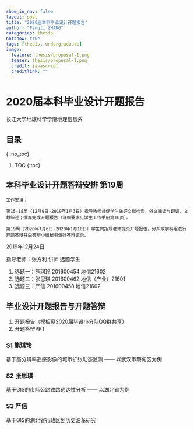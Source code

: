 ```yaml
---
show_in_nav: false
layout: post
title: "2020届本科毕业设计开题报告"
author: "Fangli ZHANG"
categories: thesis
notshow: true
tags: [thesis, undergraduate]
image:
  feature: thesis/proposal-1.png
  teaser: thesis/proposal-1.png
  credit: javascript
  creditlink: ""
---
```




# 2020届本科毕业设计开题报告

长江大学地球科学学院地理信息系

## 目录
{:.no_toc}
1. TOC
{:toc}


## 本科毕业设计开题答辩安排 第19周

```
工作安排：

第15-18周（12月9日-2019年1月3日）指导教师督促学生做好文献检索，外文阅读与翻译，文献综述；撰写完成开题报告（详细要求见学生工作手册第10页）。

第19周（2020年1月6日-2020年1月10日）学生向指导老师提交开题报告，分系或学科组进行开题答辩并由答辩小组秘书做好答辩记录。
```

2019年12月24日

指导老师：张方利 讲师
选题学生
1. 选题一：熊琪玲 201600454 地信21602
2. 选题二：张思琪 201600462 地信（产业）21601
3. 选题三：严信 201600458 地信21602

## 毕业设计开题报告与开题答辩
1. 开题报告（模板见2020届毕设小分队QQ群共享）
2. 开题答辩PPT

### S1 熊琪玲
基于高分辨率遥感影像的城市扩张动态监测 —— 以武汉市蔡甸区为例

### S2 张思琪
基于GIS的市际公路铁路通达性分析 —— 以湖北省为例

### S3 严信
基于GIS的湖北省行政区划历史沿革研究
